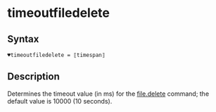 # timeoutfiledelete

## Syntax

```G1ANT
♥timeoutfiledelete = ⟦timespan⟧
```

## Description

Determines the timeout value (in ms) for the [file.delete](](https://manual.g1ant.com/link/G1ANT.Language/G1ANT.Addon.Core/Commands/FileDeleteCommand.md)) command; the default value is 10000 (10 seconds).

